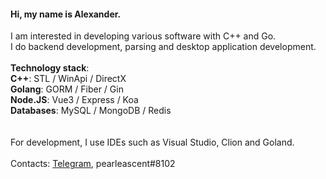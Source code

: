 #### Hi, my name is Alexander. 

I am interested in developing various software with C++ and Go.
<br>
I do backend development, parsing and desktop application development.
<br>
<br>
**Technology stack**: <br>
**C++**: STL / WinApi / DirectX<br>
**Golang**: GORM / Fiber / Gin<br>
**Node.JS**: Vue3 / Express / Koa <br>
**Databases**: MySQL / MongoDB / Redis<br>
<br>
<br>
For development, I use IDEs such as Visual Studio, Clion and Goland.
<br>
<br>
Contacts: [Telegram](https://t.me/moneycollector), pearleascent#8102
